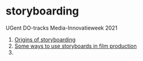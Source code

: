 # storyboarding
UGent DO-tracks Media-Innovatieweek 2021

1. [Origins of storyboarding](https://github.com/YJPL/storyboarding/blob/main/01%20Origins%20of%20storyboarding.md)
2. [Some ways to use storyboards in film production](https://github.com/YJPL/storyboarding/blob/main/02%20How%20we%20can%20use%20storyboards.md)
3. 
